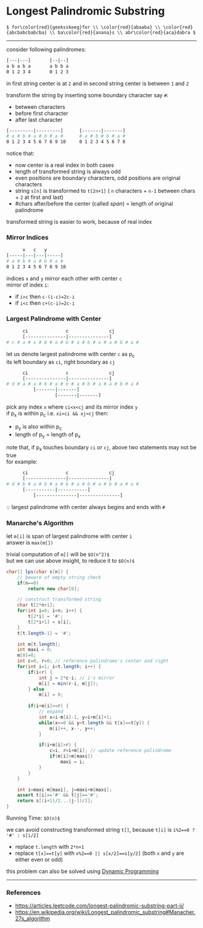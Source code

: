 # Longest Palindromic Substring

`$
for\color{red}{geeksskeeg}for \\
\color{red}{abaaba} \\
\color{red}{abcbabcbabcba} \\
ba\color{red}{anana}s \\
abr\color{red}{aca}dabra
$`

---

consider following palindromes:

```bash
[---|---]       [--|--]
a b a b a       a b b a
0 1 2 3 4       0 1 2 3
```

in first string center is at `2` and in second string center is between `1` and `2`

transform the string by inserting some boundary character say `#`:
* between characters
* before first character
* after last character

```bash
[---------|---------]      [-------|-------]
# a # b # a # b # a #      # a # b # b # a #
0 1 2 3 4 5 6 7 8 9 10     0 1 2 3 4 5 6 7 8
```

notice that:
* now center is a real index in both cases
* length of transformed string is always odd
* even positions are boundary characters, odd positions are original characters
* string `s[n]` is transformed to `t[2n+1]` ( `n` characters + `n-1` between chars + `2` at first and last)
* #chars after/before the center (called *span*) = length of original palindrome

transformed string is easier to work, because of real index

### Mirror Indices

```bash
      x   c   y
[-----|---|---|-----]
# a # b # a # b # a #
0 1 2 3 4 5 6 7 8 9 10
```

indices `x` and `y` mirror each other with center `c`  
mirror of index `i`:
* if `i>c` then `c-(i-c)=2c-i`
* if `i<c` then `c+(c-i)=2c-i`

### Largest Palindrome with Center

```bash
      ci              c               cj
      [---------------|---------------]
# c # a # x # b # a # b # a # b # x # a # b # a #

```

let us denote largest palindrome with center `c` as p<sub>c</sub>  
its left boundary as `ci`, right boundary as `cj`

```bash
      ci              c               cj
      [---------------|---------------]
# d # a # a # b # a # b # a # b # a # a # b # a #
          [-------|-------]
                  [-------|-------]
```

pick any index `x` where `ci<x<cj` and its mirror index `y`  
if p<sub>x</sub> is within p<sub>c</sub> i.e. `xi>ci && xj<cj` then:
* p<sub>y</sub> is also within p<sub>c</sub>
* length of p<sub>y</sub> = length of p<sub>x</sub>

note that, if p<sub>x</sub> touches boundary `ci` or `cj`, above two statements may not be true  
for example:

```bash
      ci              c               cj
      [---------------|---------------]
# d # b # a # b # a # b # a # b # a # b # a # a #
      [-----------|-----------]
          [---------------|---------------]
```

:bulb: largest palindrome with center always begins and ends with `#`

### Manarche's Algorithm

let `m[i]` is span of largest palindrome with center `i`  
answer is `max(m[])`

trivial computation of `m[]` will be `$O(n^2)$`  
but we can use above insight, to reduce it to `$O(n)$`

```java
char[] lps(char s[n]) {
    // beware of empty string check
    if(n==0)
        return new char[0];

    // construct transformed string
    char t[2*n+1];
    for(int i=0; i<n; i++) {
        t[2*i] = '#';
        t[2*i+1] = s[i];
    }
    t[t.length-1] = '#';

    int m[t.length];
    int maxi = 0;
    m[0]=0;
    int c=0, r=0; // reference palindrome's center and right
    for(int i=1; i<t.length; i++) {
        if(i<r) {
            int j = 2*c-i; // i's mirror
            m[i] = min(r-i, m[j]);
        } else
            m[i] = 0;
        
        if(i+m[i]>=r) { 
            // expand
            int x=i-m[i]-1, y=i+m[i]+1;
            while(x>=0 && y<t.length && t[x]==t[y]) {
                m[i]++, x--, y++;
            }

            if(i+m[i]>r) {
                c=i, r=i+m[i]; // update reference palindrome
                if(m[i]>m[maxi])
                    maxi = i;
            }
        }
    }

    int i=maxi-m[maxi], j=maxi+m[maxi];
    assert t[i]=='#' && t[j]=='#';
    return s[(i+1)/2...(j-1)/2];
}
```

Running Time: `$O(n)$`

we can avoid constructing transformed string `t[]`, because `t[i]` is `i%2==0 ? '#' : s[i/2]`  
* replace `t.length` with `2*n+1`
* replace `t[x]==t[y]` with `x%2==0 || s[x/2]==s[y/2]` (both `x` and `y` are either even or odd)

this problem can also be solved using [Dynamic Programming](../dynamic_programming/word_break.md#longestpalindromicsubstring)

---

### References

* <https://articles.leetcode.com/longest-palindromic-substring-part-ii/>
* <https://en.wikipedia.org/wiki/Longest_palindromic_substring#Manacher.27s_algorithm>
